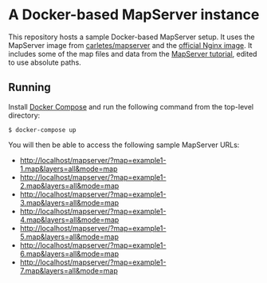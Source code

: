 # A Docker-based MapServer instance

This repository hosts a sample Docker-based MapServer setup. It uses
the MapServer image from [carletes/mapserver] and the [official Nginx
image]. It includes some of the map files and data from the [MapServer
tutorial], edited to use absolute paths.



## Running

Install [Docker Compose](https://docs.docker.com/compose/install/) and
run the following command from the top-level directory:

    $ docker-compose up

You will then be able to access the following sample MapServer URLs:

* <http://localhost/mapserver/?map=example1-1.map&layers=all&mode=map>
* <http://localhost/mapserver/?map=example1-2.map&layers=all&mode=map>
* <http://localhost/mapserver/?map=example1-3.map&layers=all&mode=map>
* <http://localhost/mapserver/?map=example1-4.map&layers=all&mode=map>
* <http://localhost/mapserver/?map=example1-5.map&layers=all&mode=map>
* <http://localhost/mapserver/?map=example1-6.map&layers=all&mode=map>
* <http://localhost/mapserver/?map=example1-7.map&layers=all&mode=map>

[carletes/mapserver]: https://hub.docker.com/r/carletes/mapserver/
[official Nginx image]: https://hub.docker.com/_/nginx/
[MapServer tutorial]: http://mapserver.org/tutorial/index.html
